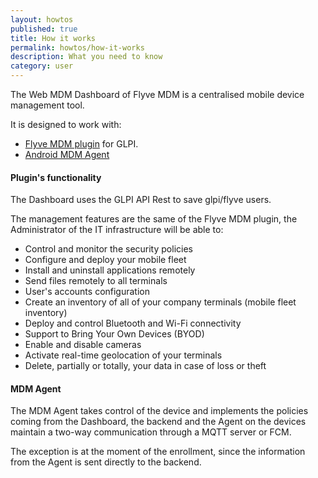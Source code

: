 ```yaml
---
layout: howtos
published: true
title: How it works
permalink: howtos/how-it-works
description: What you need to know
category: user
---
```

The Web MDM Dashboard of Flyve MDM is a centralised mobile device management tool.

It is designed to work with:

* [Flyve MDM plugin](http://flyve.org/glpi-plugin/) for GLPI.
* [Android MDM Agent](http://flyve.org/android-mdm-agent/)

#### Plugin's functionality

The Dashboard uses the GLPI API Rest to save glpi/flyve users.

The management features are the same of the Flyve MDM plugin, the Administrator of the IT infrastructure will be able to:

* Control and monitor the security policies
* Configure and deploy your mobile fleet
* Install and uninstall applications remotely
* Send files remotely to all terminals
* User's accounts configuration
* Create an inventory of all of your company terminals (mobile fleet inventory)
* Deploy and control Bluetooth and Wi-Fi connectivity
* Support to Bring Your Own Devices (BYOD)
* Enable and disable cameras
* Activate real-time geolocation of your terminals
* Delete, partially or totally, your data in case of loss or theft

#### MDM Agent

The MDM Agent takes control of the device and implements the policies coming from the Dashboard, the backend and the Agent on the devices maintain a two-way communication through a MQTT server or FCM.

The exception is at the moment of the enrollment, since the information from the Agent is sent directly to the backend.

